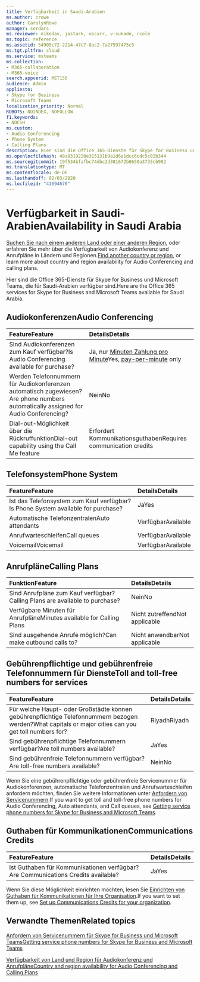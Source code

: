 ```yaml
---
title: Verfügbarkeit in Saudi-Arabien
ms.author: crowe
author: CarolynRowe
manager: serdars
ms.reviewer: mikedav, jastark, oscarr, v-sukade, rcole
ms.topic: reference
ms.assetid: 54905c72-2214-47c7-8ac2-7a27597475c5
ms.tgt.pltfrm: cloud
ms.service: msteams
ms.collection:
- M365-collaboration
- M365-voice
search.appverid: MET150
audience: Admin
appliesto:
- Skype for Business
- Microsoft Teams
localization_priority: Normal
ROBOTS: NOINDEX, NOFOLLOW
f1.keywords:
- NOCSH
ms.custom:
- Audio Conferencing
- Phone System
- Calling Plans
description: Hier sind die Office 365-Dienste für Skype for Business und Microsoft Teams, die für Saudi-Arabien verfügbar sind.
ms.openlocfilehash: 48a8319220e315131b9a1d6a1dcc6cdc5c02b344
ms.sourcegitcommit: 19f534bfafbc74dbc2d381672b0650a3733cb982
ms.translationtype: MT
ms.contentlocale: de-DE
ms.lasthandoff: 02/03/2020
ms.locfileid: "41694670"
---
```

# <a name="availability-in-saudi-arabia"></a><span data-ttu-id="99dc7-103">Verfügbarkeit in Saudi-Arabien</span><span class="sxs-lookup"><span data-stu-id="99dc7-103">Availability in Saudi Arabia</span></span>

<span data-ttu-id="99dc7-104">[Suchen Sie nach einem anderen Land oder einer anderen Region](country-and-region-availability-for-audio-conferencing-and-calling-plans.md), oder erfahren Sie mehr über die Verfügbarkeit von Audiokonferenz und Anrufpläne in Ländern und Regionen.</span><span class="sxs-lookup"><span data-stu-id="99dc7-104">[Find another country or region](country-and-region-availability-for-audio-conferencing-and-calling-plans.md), or learn more about country and region availability for Audio Conferencing and calling plans.</span></span>

<span data-ttu-id="99dc7-105">Hier sind die Office 365-Dienste für Skype for Business und Microsoft Teams, die für Saudi-Arabien verfügbar sind.</span><span class="sxs-lookup"><span data-stu-id="99dc7-105">Here are the Office 365 services for Skype for Business and Microsoft Teams available for Saudi Arabia.</span></span>
  
## <a name="audio-conferencing"></a><span data-ttu-id="99dc7-106">Audiokonferenzen</span><span class="sxs-lookup"><span data-stu-id="99dc7-106">Audio Conferencing</span></span>

|<span data-ttu-id="99dc7-107">**Feature**</span><span class="sxs-lookup"><span data-stu-id="99dc7-107">**Feature**</span></span>|<span data-ttu-id="99dc7-108">**Details**</span><span class="sxs-lookup"><span data-stu-id="99dc7-108">**Details**</span></span>|
|:-----|:-----|
|<span data-ttu-id="99dc7-109">Sind Audiokonferenzen zum Kauf verfügbar?</span><span class="sxs-lookup"><span data-stu-id="99dc7-109">Is Audio Conferencing available for purchase?</span></span>  <br/> |<span data-ttu-id="99dc7-110">Ja, nur [Minuten Zahlung pro Minute](../audio-conferencing-pay-per-minute.md)</span><span class="sxs-lookup"><span data-stu-id="99dc7-110">Yes, [pay-per-minute](../audio-conferencing-pay-per-minute.md) only</span></span>  <br/> |
|<span data-ttu-id="99dc7-111">Werden Telefonnummern für Audiokonferenzen automatisch zugewiesen?</span><span class="sxs-lookup"><span data-stu-id="99dc7-111">Are phone numbers automatically assigned for Audio Conferencing?</span></span>  <br/> |<span data-ttu-id="99dc7-112">Nein</span><span class="sxs-lookup"><span data-stu-id="99dc7-112">No</span></span>  <br/> |
|<span data-ttu-id="99dc7-113">Dial-out-Möglichkeit über die Rückruffunktion</span><span class="sxs-lookup"><span data-stu-id="99dc7-113">Dial-out capability using the Call Me feature</span></span>  <br/> |<span data-ttu-id="99dc7-114">Erfordert Kommunikationsguthaben</span><span class="sxs-lookup"><span data-stu-id="99dc7-114">Requires communication credits</span></span>  <br/> |
   
## <a name="phone-system"></a><span data-ttu-id="99dc7-115">Telefonsystem</span><span class="sxs-lookup"><span data-stu-id="99dc7-115">Phone System</span></span>

|<span data-ttu-id="99dc7-116">**Feature**</span><span class="sxs-lookup"><span data-stu-id="99dc7-116">**Feature**</span></span>|<span data-ttu-id="99dc7-117">**Details**</span><span class="sxs-lookup"><span data-stu-id="99dc7-117">**Details**</span></span>|
|:-----|:-----|
|<span data-ttu-id="99dc7-118">Ist das Telefonsystem zum Kauf verfügbar?</span><span class="sxs-lookup"><span data-stu-id="99dc7-118">Is Phone System available for purchase?</span></span>  <br/> |<span data-ttu-id="99dc7-119">Ja</span><span class="sxs-lookup"><span data-stu-id="99dc7-119">Yes</span></span>  <br/> |
| <span data-ttu-id="99dc7-120">Automatische Telefonzentralen</span><span class="sxs-lookup"><span data-stu-id="99dc7-120">Auto attendants</span></span> <br/> |<span data-ttu-id="99dc7-121">Verfügbar</span><span class="sxs-lookup"><span data-stu-id="99dc7-121">Available</span></span>  <br/> |
|<span data-ttu-id="99dc7-122">Anrufwarteschleifen</span><span class="sxs-lookup"><span data-stu-id="99dc7-122">Call queues</span></span>  <br/> |<span data-ttu-id="99dc7-123">Verfügbar</span><span class="sxs-lookup"><span data-stu-id="99dc7-123">Available</span></span>  <br/> |
|<span data-ttu-id="99dc7-124">Voicemail</span><span class="sxs-lookup"><span data-stu-id="99dc7-124">Voicemail</span></span>  <br/> |<span data-ttu-id="99dc7-125">Verfügbar</span><span class="sxs-lookup"><span data-stu-id="99dc7-125">Available</span></span>  <br/> |
   
## <a name="calling-plans"></a><span data-ttu-id="99dc7-126">Anrufpläne</span><span class="sxs-lookup"><span data-stu-id="99dc7-126">Calling Plans</span></span>

|<span data-ttu-id="99dc7-127">**Funktion**</span><span class="sxs-lookup"><span data-stu-id="99dc7-127">**Feature**</span></span>|<span data-ttu-id="99dc7-128">**Details**</span><span class="sxs-lookup"><span data-stu-id="99dc7-128">**Details**</span></span>|
|:-----|:-----|
|<span data-ttu-id="99dc7-129">Sind Anrufpläne zum Kauf verfügbar?</span><span class="sxs-lookup"><span data-stu-id="99dc7-129">Calling Plans are available to purchase?</span></span>  <br/> |<span data-ttu-id="99dc7-130">Nein</span><span class="sxs-lookup"><span data-stu-id="99dc7-130">No</span></span>  <br/> |
|<span data-ttu-id="99dc7-131">Verfügbare Minuten für Anrufpläne</span><span class="sxs-lookup"><span data-stu-id="99dc7-131">Minutes available for Calling Plans</span></span>  <br/> |<span data-ttu-id="99dc7-132">Nicht zutreffend</span><span class="sxs-lookup"><span data-stu-id="99dc7-132">Not applicable</span></span>  <br/> |
|<span data-ttu-id="99dc7-133">Sind ausgehende Anrufe möglich?</span><span class="sxs-lookup"><span data-stu-id="99dc7-133">Can make outbound calls to?</span></span>  <br/> |<span data-ttu-id="99dc7-134">Nicht anwendbar</span><span class="sxs-lookup"><span data-stu-id="99dc7-134">Not applicable</span></span>  <br/> |
   
## <a name="toll-and-toll-free-numbers-for-services"></a><span data-ttu-id="99dc7-135">Gebührenpflichtige und gebührenfreie Telefonnummern für Dienste</span><span class="sxs-lookup"><span data-stu-id="99dc7-135">Toll and toll-free numbers for services</span></span>

|<span data-ttu-id="99dc7-136">**Feature**</span><span class="sxs-lookup"><span data-stu-id="99dc7-136">**Feature**</span></span>|<span data-ttu-id="99dc7-137">**Details**</span><span class="sxs-lookup"><span data-stu-id="99dc7-137">**Details**</span></span>|
|:-----|:-----|
|<span data-ttu-id="99dc7-138">Für welche Haupt- oder Großstädte können gebührenpflichtige Telefonnummern bezogen werden?</span><span class="sxs-lookup"><span data-stu-id="99dc7-138">What capitals or major cities can you get toll numbers for?</span></span>  <br/> | <span data-ttu-id="99dc7-139">Riyadh</span><span class="sxs-lookup"><span data-stu-id="99dc7-139">Riyadh</span></span>  <br/> |
|<span data-ttu-id="99dc7-140">Sind gebührenpflichtige Telefonnummern verfügbar?</span><span class="sxs-lookup"><span data-stu-id="99dc7-140">Are toll numbers available?</span></span>  <br/> |<span data-ttu-id="99dc7-141">Ja</span><span class="sxs-lookup"><span data-stu-id="99dc7-141">Yes</span></span>  <br/> |
|<span data-ttu-id="99dc7-142">Sind gebührenfreie Telefonnummern verfügbar?</span><span class="sxs-lookup"><span data-stu-id="99dc7-142">Are toll-free numbers available?</span></span>  <br/> |<span data-ttu-id="99dc7-143">Nein</span><span class="sxs-lookup"><span data-stu-id="99dc7-143">No</span></span>  <br/> |
   
 <span data-ttu-id="99dc7-144">Wenn Sie eine gebührenpflichtige oder gebührenfreie Servicenummer für Audiokonferenzen, automatische Telefonzentralen und Anrufwarteschleifen anfordern möchten, finden Sie weitere Informationen unter [Anfordern von Servicenummern](/microsoftteams/getting-service-phone-numbers).</span><span class="sxs-lookup"><span data-stu-id="99dc7-144">If you want to get toll and toll-free phone numbers for Audio Conferencing, Auto attendants, and Call queues, see [Getting service phone numbers for Skype for Business and Microsoft Teams](/microsoftteams/getting-service-phone-numbers).</span></span>
  
## <a name="communications-credits"></a><span data-ttu-id="99dc7-145">Guthaben für Kommunikationen</span><span class="sxs-lookup"><span data-stu-id="99dc7-145">Communications Credits</span></span>

|<span data-ttu-id="99dc7-146">**Feature**</span><span class="sxs-lookup"><span data-stu-id="99dc7-146">**Feature**</span></span>|<span data-ttu-id="99dc7-147">**Details**</span><span class="sxs-lookup"><span data-stu-id="99dc7-147">**Details**</span></span>|
|:-----|:-----|
|<span data-ttu-id="99dc7-148">Ist Guthaben für Kommunikationen verfügbar?</span><span class="sxs-lookup"><span data-stu-id="99dc7-148">Are Communications Credits available?</span></span>  <br/> |<span data-ttu-id="99dc7-149">Ja</span><span class="sxs-lookup"><span data-stu-id="99dc7-149">Yes</span></span>  <br/> |
   
<span data-ttu-id="99dc7-150">Wenn Sie diese Möglichkeit einrichten möchten, lesen Sie [Einrichten von Guthaben für Kommunikationen für Ihre Organisation](../set-up-communications-credits-for-your-organization.md).</span><span class="sxs-lookup"><span data-stu-id="99dc7-150">If you want to set them up, see [Set up Communications Credits for your organization](../set-up-communications-credits-for-your-organization.md).</span></span>
  
## <a name="related-topics"></a><span data-ttu-id="99dc7-151">Verwandte Themen</span><span class="sxs-lookup"><span data-stu-id="99dc7-151">Related topics</span></span>

[<span data-ttu-id="99dc7-152">Anfordern von Servicenummern für Skype for Business und Microsoft Teams</span><span class="sxs-lookup"><span data-stu-id="99dc7-152">Getting service phone numbers for Skype for Business and Microsoft Teams</span></span>](/microsoftteams/getting-service-phone-numbers)

[<span data-ttu-id="99dc7-153">Verfügbarkeit von Land und Region für Audiokonferenz und Anrufpläne</span><span class="sxs-lookup"><span data-stu-id="99dc7-153">Country and region availability for Audio Conferencing and Calling Plans</span></span>](country-and-region-availability-for-audio-conferencing-and-calling-plans.md)
